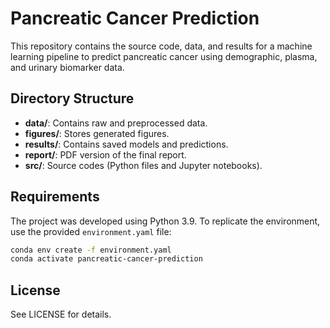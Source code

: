 # Pancreatic Cancer Prediction

This repository contains the source code, data, and results for a machine learning pipeline to predict pancreatic cancer using demographic, plasma, and urinary biomarker data. 

## Directory Structure
- **data/**: Contains raw and preprocessed data.
- **figures/**: Stores generated figures.
- **results/**: Contains saved models and predictions.
- **report/**: PDF version of the final report.
- **src/**: Source codes (Python files and Jupyter notebooks).

## Requirements
The project was developed using Python 3.9. To replicate the environment, use the provided `environment.yaml` file:
```bash
conda env create -f environment.yaml
conda activate pancreatic-cancer-prediction
```

## License
See LICENSE for details.
